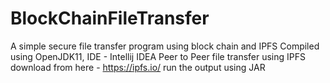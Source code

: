 # BlockChainFileTransfer
A simple secure file transfer program using block chain and IPFS
Compiled using OpenJDK11, IDE - Intellij IDEA
Peer to Peer file transfer using IPFS download from here - https://ipfs.io/
run the output using JAR
